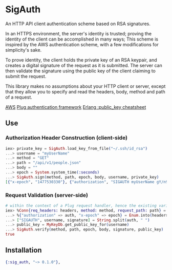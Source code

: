 # SigAuth

An HTTP API client authentication scheme based on RSA signatures.

In an HTTPS environment, the server's identity is trusted; proving the identity of the client can be accomplished in many ways; This scheme is inspired by the AWS authentication scheme, with a few modifications for simplicity's sake.

To prove identity, the client holds the private key of an RSA keypair, and creates a digital signature of the request as it is submitted.  The server can then validate the signature using the public key of the client claiming to submit the request.

This library makes no assumptions about your HTTP client or server, except that they allow you to specify and read the headers, body, method and path of a request.

[AWS](http://docs.aws.amazon.com/AmazonS3/latest/dev/RESTAuthentication.html)
[Plug authentication framework](http://luk3thomas.com/authentiation-in-elixir-plug-20160722.html)
[Erlang :public_key cheatsheet](https://gist.github.com/zucaritask/3864572)

## Use

### Authorization Header Construction (client-side)

```elixir
iex> private_key = SigAuth.load_key_from_file("~/.ssh/id_rsa")
...> username = "myUserName"
...> method = "GET"
...> path = "/api/v1/people.json"
...> body = ""
...> epoch = System.system_time(:seconds)
...> SigAuth.sign(method, path, epoch, body, username, private_key)
[{"x-epoch", "1477530330"}, {"authorization", "SIGAUTH myUserName gY/n9ahh9+JfR..."}]
```

### Request Validation (server-side)

```elixir
# within the context of a Plug request handler, hence the existing variable `conn`
iex> %Conn{req_headers: headers, method: method, request_path: path} = conn
...> %{"authorization" => auth, "x-epoch" => epoch} = Enum.into(headers, %{})
...> ["SIGAUTH", username, signature] = String.split(auth, " ")
...> public_key = MyKeyDb.get_public_key_for(username)
...> SigAuth.verify(method, path, epoch, body, signature, public_key)
true
```



## Installation

```elixir
{:sig_auth, "~> 0.1.0"},
```
